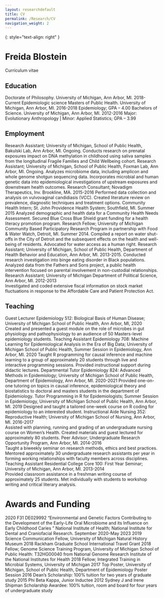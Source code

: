 ```yaml
---
layout: researchdefault
title: CV
permalink: /Research/CV
navigation_weight: 2
---
```

{: style="text-align: right" }
# Freida Blostein 
Curriculum vitae

## Education
Doctorate of Philosophy. University of Michigan, Ann Arbor, MI. 2018-Current
Epidemiologic science
Masters of Public Health. University of Michigan, Ann Arbor, MI. 2016-2018
Epidemiology; GPA – 4.00
Bachelors of Science. University of Michigan, Ann Arbor, MI. 2012-2016
Major: Evolutionary Anthropology | Minor: Applied Statistics; GPA – 3.99

## Employment
Research Assistant; University of Michigan, School of Public Health, Bakulski Lab, Ann Arbor, MI. Ongoing. 
Conducts research on prenatal exposures impact on DNA methylation in childhood using saliva samples from the longitudinal Fragile Families and Child Wellbeing cohort. 
Research Assistant; University of Michigan, School of Public Health, Foxman Lab, Ann Arbor, MI. Ongoing. 
Analyzes microbiome data, including amplicon and whole genome shotgun sequencing data. Incorporates microbial and human genetic data into epidemiological investigations of upstream exposures and downstream health outcomes. 
Research Consultant; Novadigm Therapeutics, Inv. Brookline, MA. 2015-2016
Performed data collection and analysis on vulvovaginal candidiasis (VCC). Created 
literature review on prevalence, diagnostic techniques and treatment options. 
Community Health Intern; St. John Providence Health System; Southfield, MI. Summer 2015
Analyzed demographic and health data for a Community Health Needs Assessment. 
Secured Blue Cross Blue Shield grant funding for a health literacy promotion program.
Research Fellow; University of Michigan Community Based Participatory Research Program in partnership with Food & Water Watch, Detroit, MI. Summer 2014. 
Compiled a report on water shut-offs in the City of Detroit and the subsequent effects on 
the health and well-being of residents.  Advocated for water access as a human right.
Research Assistant; University of Michigan, School of Public Health, Department of Health Behavior and Education, Ann Arbor, MI. 2013-2015.
Conducted research investigation into binge eating disorder in Black 
populations. Analyzed data from the Fathers and Sons project, a public health 
intervention focused on parental involvement in non-custodial relationships. 
Research Assistant; University of Michigan Department of Political Science, Ann Arbor, MI. 2012-2013   
Investigated and coded extensive fiscal information on stock market fluctuations in 
response to the Affordable Care and Patient Protection Act.

## Teaching
Guest Lecturer Epidemiology 512: Biological Basis of Human Disease; University of Michigan School of Public Health, Ann Arbor, MI, 2020
Created and presented a guest module on the role of microbes in gut physiology and pathophysiology to an audience of 50 Masters-level epidemiology students. 
Teaching Assistant Epidemiology 708: Machine Learning for Epidemiological Analysis in the Era of Big Data; University of Michigan School of Public Health, Summer Session in Epidemiology, Ann Arbor, MI. 2020
	Taught R programming for causal inference and machine learning to a group of 
approximately 20 students through live and interactive programming sessions. Provided 
instructional support during didactic lectures. 
Departmental Tutor Epidemiology 824: Advanced Methods in Epidemiology; University of Michigan School of Public Health, Department of Epidemiology, Ann Arbor, MI. 2020-2021
Provided one-on-one tutoring on topics in causal inference, epidemiological theory and biostatistics to doctoral and masters students in the department of Epidemiology. 
Tutor Programming in R for Epidemiologists; Summer Session in Epidemiology, University of Michigan School of Public Health, Ann Arbor, MI. 2019	
	Designed and taught a tailored one-week course on R coding for epidemiology to an 
interested student. 
Instructional Aide Nursing 352: Reproductive Health; University of Michigan School of Nursing, Ann Arbor, MI. 2016-2017   
Assisted with planning, running and grading of an undergraduate nursing course on 
Women’s Health. Created materials and guest lectured for approximately 80 students. 
Peer Advisor; Undergraduate Research Opportunity Program, Ann Arbor, MI. 2014-2016   
Taught a biweekly seminar on research methods, ethics and best practices. Mentored 
approximately 30 undergraduate research assistants per year in forming working 
relationships with faculty members across disciplines. 
Teaching Assistant Residential College Core 100: First Year Seminar; University of Michigan, Ann Arbor, MI. 2013-2014   
Provided classroom assistance in a freshman writing course of approximately 25 students. 
Met individually with students to workshop writing and critical literary analysis. 

# Awards and Funding 
2020	F31 DE029992 “Environmental and Genetic Factors Contributing to the Development of the Early-Life Oral Microbiome and its Influence on Early Childhood Caries ” National Institute of Health; National Institute for Dental and Craniofacial Research. September 2020-May 2023
2019	Science Communication Fellow, University of Michigan Natural History Museum
2018	      Rackham Graduate School International Travel Grant
2018 	Fellow; Genome Science Training Program, University of Michigan School of Public Health: T32HG00040 from National Genome Research Institute of the National Institutes for Health 
2018 	Fellow; Integrated Training in Microbial Systems, University of Michigan
2017 	Top Poster, University of Michigan, School of Public Health, Department of 
      Epidemiology Poster Session 
2016	      Dean’s Scholarship: 100% tuition for two years of graduate study 
2015	      Phi Beta Kappa, Junior Inductee 
2012 	      Sydney J and Irene Shipman Scholarship Awardee: 100% tuition, room and board 
    	      for four years of undergraduate study 

